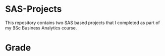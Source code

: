 # SAS-Projects
This repository contains two SAS based projects that I completed as part of my BSc Business Analytics course. 

# Grade

